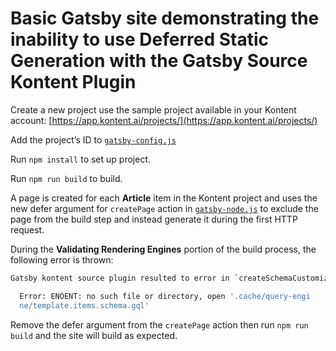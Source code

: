 # Basic Gatsby site demonstrating the inability to use Deferred Static Generation with the Gatsby Source Kontent Plugin

Create a new project use the sample project available in your Kontent account: [https://app.kontent.ai/projects/](https://app.kontent.ai/projects/)

Add the project’s ID to [`gatsby-config.js`](gatsby-config.js)

Run `npm install` to set up project.

Run `npm run build` to build.

A page is created for each __Article__ item in the Kontent project and uses the new defer argument for `createPage` action in [`gatsby-node.js`](gatsby-node.js) to exclude the page from the build step and instead generate it during the first HTTP request.

During the __Validating Rendering Engines__ portion of the build process, the following error is thrown:

```bash
Gatsby kontent source plugin resulted to error in `createSchemaCustomization` method ENOENT: no such file or directory, open '.cache/query-engine/template.items.schema.gql'

  Error: ENOENT: no such file or directory, open '.cache/query-engi
  ne/template.items.schema.gql'
```

Remove the defer argument from the `createPage` action then run `npm run build` and the site will build as expected.